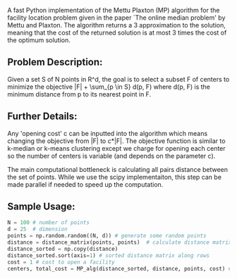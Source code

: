 A fast Python implementation of the Mettu Plaxton (MP) algorithm for the facility location problem given in the paper `The online median problem' by Mettu and Plaxton. The algorithm returns a 3 approximation to the solution, meaning that the cost of the returned solution is at most 3 times the cost of the optimum solution.


## Problem Description:

Given a set S of N points in R^d, the goal is to select a subset F of centers to minimize the objective |F| + \sum_{p \in S} d(p, F) where d(p, F) is the minimum distance from p to its nearest point in F. 


## Further Details:

Any 'opening cost' c can be inputted into the algorithm which means changing the objective from |F| to c*|F|. The objective function is similar to k-median or k-means clustering except we charge for opening each center so the number of centers is variable (and depends on the parameter c).

The main computational bottleneck is calculating all pairs distance between the set of points. While we use the scipy implementaiton, this step can be made parallel if needed to speed up the computation. 

## Sample Usage:
```python
N = 100 # number of points
d = 25  # dimension
points = np.random.random((N, d)) # generate some random points
distance = distance_matrix(points, points)  # calculate distance matrix   
distance_sorted = np.copy(distance)
distance_sorted.sort(axis=1) # sorted distance matrix along rows
cost = 1 # cost to open a facility
centers, total_cost = MP_alg(distance_sorted, distance, points, cost) # returns the centers and the objective value
```

